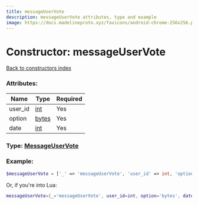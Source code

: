 ```yaml
---
title: messageUserVote
description: messageUserVote attributes, type and example
image: https://docs.madelineproto.xyz/favicons/android-chrome-256x256.png
---
```

# Constructor: messageUserVote  
[Back to constructors index](index.md)



### Attributes:

| Name     |    Type       | Required |
|----------|---------------|----------|
|user\_id|[int](../types/int.md) | Yes|
|option|[bytes](../types/bytes.md) | Yes|
|date|[int](../types/int.md) | Yes|



### Type: [MessageUserVote](../types/MessageUserVote.md)


### Example:

```php
$messageUserVote = ['_' => 'messageUserVote', 'user_id' => int, 'option' => 'bytes', 'date' => int];
```  


Or, if you're into Lua:

```lua
messageUserVote={_='messageUserVote', user_id=int, option='bytes', date=int}

```



